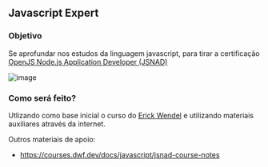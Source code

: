 ## Javascript Expert

### Objetivo
Se aprofundar nos estudos da linguagem javascript, para tirar a certificação [OpenJS Node.js Application Developer (JSNAD)](https://training.linuxfoundation.org/certification/jsnad/)

![image](https://github.com/LeoFuna/js-expert/assets/80538553/d2467381-cb38-43f3-b2e5-f403f5291ec8)


### Como será feito?
Utlizando como base inicial o curso do [Erick Wendel](https://www.linkedin.com/in/erickwendel/) e utilizando materiais auxiliares através da internet.

Outros materiais de apoio: 
- https://courses.dwf.dev/docs/javascript/jsnad-course-notes
